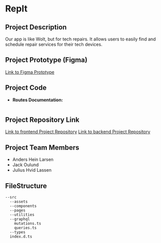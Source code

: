 # RepIt

## Project Description
Our app is like Wolt, but for tech repairs. It allows users to easily find and schedule repair services for their tech devices.

## Project Prototype (Figma)
[Link to Figma Prototype](https://www.figma.com/file/LbQBCQXXkOSp0jUBOCexN6/FullStack?type=design&node-id=0%3A1&mode=design&t=CTflDUWxHEojKWO3-1)

## Project Code
- **Routes Documentation:**
```typescript

```

## Project Repository Link
[Link to frontend Project Repository](https://github.com/TheRealJackiBoi/FullStackExam-Frontend)
[Link to backend Project Repository](https://github.com/TheRealJackiBoi/FullStackExam-Backend)

## Project Team Members
- Anders Hein Larsen
- Jack Oulund
- Julius Hvid Lassen


## FileStructure

```
--src
  --assets
  --components
  --pages
  --utilities
  --graphql
    mutations.ts
    queries.ts
  --types
  index.d.ts
```